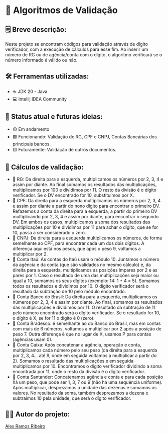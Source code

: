 # 🛂 Algoritmos de Validação

## 🗒️ Breve descrição:
Neste projeto se encontram códigos para validação através de dígito verificador, com a execução de cálculos para esse fim. Ao inserir um número de RG ou de agência/conta com o dígito, o algoritmo verificará se o número informado é válido ou não.

## 🛠️ Ferramentas utilizadas:
* ☕ JDK 20 - Java
* 💻 Intellij IDEA Community

## 🚥 Status atual e futuras ideias:
* 🟡 Em andamento
* 🟩 Funcionando: Validação de RG, CPF e CNPJ, Contas Bancárias dos principais bancos.
* 🟨 Futuramente: Validação de outros documentos.

## 🔢 Cálculos de validação:
* 👥 RG: Da direita para a esquerda, multiplicamos os números por 2, 3, 4 e assim por diante. Ao final somamos os resultados das multiplicações, multiplicamos por 100 e dividimos por 11. O resto da divisão é o dígito verificador. Se o DV encontrado for 10, substituímos por X.
* :busts_in_silhouette: CPF: Da direita para a esquerda multiplicamos os números por 2, 3, 4 e assim por diante a partir do nono dígito para encontrar o primeiro DV. Refazemos a conta da direita para a esquerda, a partir do primeiro DV multiplicando por 2, 3, 4 e assim por diante, para encontrar o segundo DV. Em ambos os casos, multiplicamos a soma dos resultados das multiplicações por 10 e dividimos por 11 para achar o dígito, que se for 10, passa a ser considerado o zero.
* :office: CNPJ: Da direita para a esquerda multiplicamos os números, de forma semelhante ao CPF, para encontrar cada um dos dois dígitos. A diferença aqui está nos pesos, que após o peso 9, voltamos a multiplicar por 2.
* :bank: Conta Itaú: As contas do Itaú usam o módulo 10. Juntamos o número da agência e da conta (que são validados no mesmo cálculo) e, da direita para a esquerda, multiplicamos as posições ímpares por 2 e as pares por 1. Caso o resultado de uma das multiplicações seja maior ou igual a 10, somamos os seus dígitos (exemplo: 14: 1 + 4 = 5). Somamos todos os resultados e dividimos por 10. O dígito verificador será o resultado da subtração de 10 pelo módulo encontrado.
* :bank: Conta Banco do Brasil: Da direita para a esquerda, multiplicamos os números por 2, 3, 4 e assim por diante. Ao final, somamos os resultados das multiplicações e dividimos por 11. O resultado da subtração de 11 pelo número encontrado será o dígito verificador. Se o resultado for 10, o dígito é X, se for 11 o dígito é 0 (zero).
* :bank: Conta Bradesco: é semelhante ao do Banco do Brasil, mas em contas com mais de 6 números, voltamos a multiplicar por 2 após a posição de peso 7. Outra diferença é que no lugar de X, usamos P para contas (agências usam 0).
* :bank: Conta Caixa: Após concatenar a agência, operação e conta, multiplicamos cada número pelo seu peso (da direita para a esquerda por 2, 3, 4... até 9, onde em seguida voltamos a multiplicar a partir do 2). Somamos o resultado das multiplicações e em seguida multiplicamos por 10. Encontramos o dígito verificador dividindo a soma encontrada por 11, onde o resto da divisão é o dígito verificador.
* :bank: Conta Santander: Concatenamos agência e conta e para cada posição há um peso, que pode ser 1, 3, 7 ou 9 (não há uma sequência uniforme). Após multiplicar, desprezamos a unidade das dezenas e somamos os valores. No resultado da soma, também desprezamos a dezena e subtraímos 10 pela unidade, que será o dígito verificador.

## 👷‍♂️ Autor do projeto:
[Alex Ramos Ribeiro](https://alexrribeiro.github.io/curriculum)
